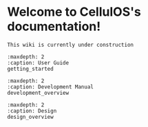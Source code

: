 # Welcome to CellulOS's documentation!

```{attention}
This wiki is currently under construction
```

```{toctree}
:maxdepth: 2
:caption: User Guide
getting_started
```

```{toctree}
:maxdepth: 2
:caption: Development Manual
development_overview
```

```{toctree}
:maxdepth: 2
:caption: Design
design_overview
```